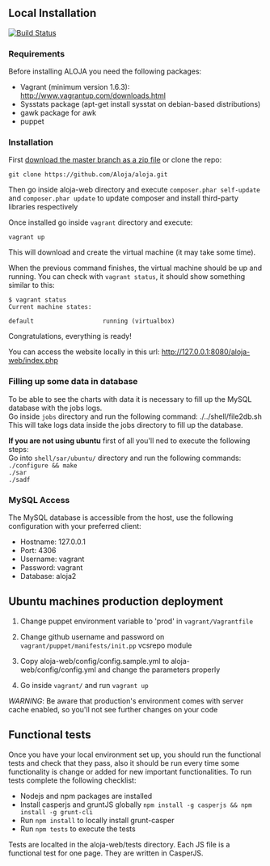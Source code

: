 
## Local Installation
[![Build Status](https://travis-ci.org/Aloja/aloja.svg?branch=master)](https://travis-ci.org/Aloja/aloja)
### Requirements

Before installing ALOJA you need the following packages:

- Vagrant (minimum version 1.6.3): http://www.vagrantup.com/downloads.html
- Sysstats package (apt-get install sysstat on debian-based distributions)
- gawk package for awk 
- puppet

### Installation

First [download the master branch as a zip file](https://github.com/Aloja/aloja/archive/master.zip) or clone the repo:

    git clone https://github.com/Aloja/aloja.git

Then go inside aloja-web directory and execute `composer.phar self-update` and `composer.phar update` to update composer and install third-party libraries respectively  

Once installed go inside `vagrant` directory and execute:

    vagrant up

This will download and create the virtual machine (it may take some time).

When the previous command finishes, the virtual machine should be up and running. You can check with `vagrant status`, it should show something similar to this:

    $ vagrant status
    Current machine states:

    default                   running (virtualbox)

Congratulations, everything is ready!

You can access the website locally in this url: http://127.0.0.1:8080/aloja-web/index.php

### Filling up some data in database
To be able to see the charts with data it is necessary to fill up the MySQL database with the jobs logs.  
Go inside `jobs` directory and run the following command:
./../shell/file2db.sh
This will take logs data inside the jobs directory to fill up the database.  

**If you are not using ubuntu** first of all you'll ned to execute the following steps:  
Go into `shell/sar/ubuntu/` directory and run the following commands:  
`./configure && make`  
`./sar`    
`./sadf`  

### MySQL Access

The MySQL database is accessible from the host, use the following configuration with your preferred client:

- Hostname: 127.0.0.1
- Port: 4306
- Username: vagrant
- Password: vagrant
- Database: aloja2

## Ubuntu machines production deployment
1. Change puppet environment variable to 'prod' in `vagrant/Vagrantfile`

2. Change github username and password on `vagrant/puppet/manifests/init.pp` vcsrepo module

3. Copy aloja-web/config/config.sample.yml to aloja-web/config/config.yml and change the parameters properly

4. Go inside `vagrant/` and run `vagrant up`

*WARNING*: Be aware that production's environment comes with server cache enabled, so you'll not see further changes on your code

## Functional tests

Once you have your local environment set up, you should run the functional tests and check that they pass, also it should be run every time some functionality is change or added for new important functionalities. To run tests complete the following checklist:
- Nodejs and npm packages are installed 
- Install casperjs and gruntJS globally `npm install -g casperjs && npm install -g grunt-cli`
- Run `npm install` to locally install grunt-casper
- Run `npm tests` to execute the tests

Tests are localted in the aloja-web/tests directory. Each JS file is a functional test for one page. They are written in CasperJS.
